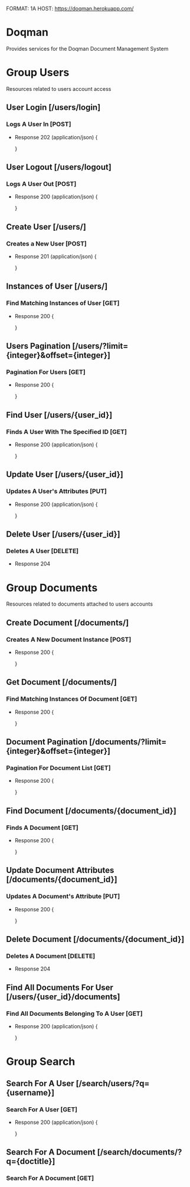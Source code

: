 FORMAT: 1A
HOST: https://doqman.herokuapp.com/

# Doqman
Provides services for the Doqman Document Management System

# Group Users
Resources related to users account access

## User Login [/users/login]

### Logs A User In [POST]

+ Response 202 (application/json)
    {

    }

## User Logout [/users/logout]

### Logs A User Out [POST]

+ Response 200 (application/json)
    {

    }

## Create User [/users/]

### Creates a New User [POST]

+ Response 201 (application/json)
    {

    }

## Instances of User [/users/]

### Find Matching Instances of User [GET]

+ Response 200 
    {

    }

## Users Pagination [/users/?limit={integer}&offset={integer}]

### Pagination For Users [GET]

+ Response 200
    {

    }

## Find User [/users/{user_id}]

### Finds A User With The Specified ID [GET]

+ Response 200 (application/json)
    {

    }

## Update User [/users/{user_id}]

### Updates A User's Attributes [PUT]

+ Response 200 (application/json)
    {

    }

## Delete User [/users/{user_id}]

### Deletes A User [DELETE]

+ Response 204

# Group Documents
Resources related to documents attached to users accounts

## Create Document [/documents/]

### Creates A New Document Instance [POST]

+ Response 200 
    {

    }

## Get Document [/documents/]

### Find Matching Instances Of Document [GET]

+ Response 200 
    {

    }

## Document Pagination [/documents/?limit={integer}&offset={integer}]

### Pagination For Document List [GET]

+ Response 200 
    {

    }

## Find Document [/documents/{document_id}]

### Finds A Document [GET]

+ Response 200
    {

    }

## Update Document Attributes [/documents/{document_id}]

### Updates A Document's Attribute [PUT]

+ Response 200 
    {

    }

## Delete Document [/documents/{document_id}]

### Deletes A Document [DELETE]

+ Response 204

## Find All Documents For User [/users/{user_id}/documents]

### Find All Documents Belonging To A User [GET]

+ Response 200 (application/json)
    {

    }

# Group Search

## Search For A User [/search/users/?q={username}]

### Search For A User [GET]

+ Response 200 (application/json)
    {

    }

## Search For A Document [/search/documents/?q={doctitle}]

### Search For A Document [GET]




